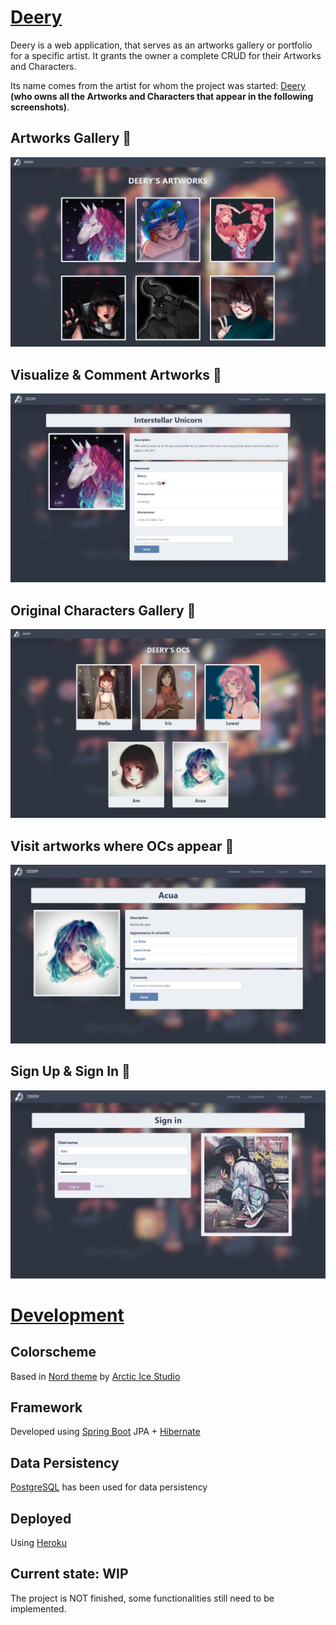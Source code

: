 # [Deery](http://deeryx.herokuapp.com)

Deery is a web application, that serves as an artworks gallery or portfolio for a specific artist. It grants the owner a complete CRUD for their Artworks and Characters. 

Its name comes from the artist for whom the project was started: [Deery](https://www.instagram.com/_deeryx/) **(who owns all the Artworks and Characters that appear in the following screenshots)**.

## Artworks Gallery 🌸
![alt text](screenshots/deeryx.png)

## Visualize & Comment Artworks 💬
![alt text](screenshots/deeryx_comments.png)


## Original Characters Gallery 🌸
![alt text](screenshots/deeryx_ocs.png)

## Visit artworks where OCs appear 🔗
![alt text](screenshots/deeryx_character-display.png)


## Sign Up & Sign In 👤
![alt text](screenshots/deeryx_login.png)


# [Development](http://deeryx.herokuapp.com)

## Colorscheme
Based in [Nord theme](https://www.nordtheme.com/) by [Arctic Ice Studio](https://github.com/arcticicestudio)

## Framework
Developed using [Spring Boot](https://spring.io/projects/spring-boot) JPA + [Hibernate](https://hibernate.org/)

## Data Persistency
[PostgreSQL](https://www.postgresql.org/) has been used for data persistency 

## Deployed
Using [Heroku](heroku.com)

## Current state: WIP
The project is NOT finished, some functionalities still need to be implemented.
